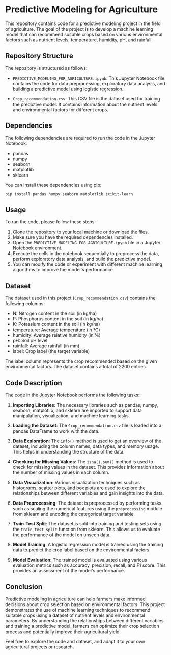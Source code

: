 # Predictive Modeling for Agriculture

This repository contains code for a predictive modeling project in the field of agriculture. The goal of the project is to develop a machine learning model that can recommend suitable crops based on various environmental factors such as nutrient levels, temperature, humidity, pH, and rainfall.

## Repository Structure

The repository is structured as follows:

- `PREDICTIVE_MODELING_FOR_AGRICULTURE.ipynb`: This Jupyter Notebook file contains the code for data preprocessing, exploratory data analysis, and building a predictive model using logistic regression.

- `Crop_recommendation.csv`: This CSV file is the dataset used for training the predictive model. It contains information about the nutrient levels and environmental factors for different crops.

## Dependencies

The following dependencies are required to run the code in the Jupyter Notebook:

- pandas
- numpy
- seaborn
- matplotlib
- sklearn

You can install these dependencies using pip:

```
pip install pandas numpy seaborn matplotlib scikit-learn
```

## Usage

To run the code, please follow these steps:

1. Clone the repository to your local machine or download the files.
2. Make sure you have the required dependencies installed.
3. Open the `PREDICTIVE_MODELING_FOR_AGRICULTURE.ipynb` file in a Jupyter Notebook environment.
4. Execute the cells in the notebook sequentially to preprocess the data, perform exploratory data analysis, and build the predictive model.
5. You can modify the code or experiment with different machine learning algorithms to improve the model's performance.

## Dataset

The dataset used in this project (`Crop_recommendation.csv`) contains the following columns:

- N: Nitrogen content in the soil (in kg/ha)
- P: Phosphorus content in the soil (in kg/ha)
- K: Potassium content in the soil (in kg/ha)
- temperature: Average temperature (in °C)
- humidity: Average relative humidity (in %)
- pH: Soil pH level
- rainfall: Average rainfall (in mm)
- label: Crop label (the target variable)

The label column represents the crop recommended based on the given environmental factors. The dataset contains a total of 2200 entries.

## Code Description

The code in the Jupyter Notebook performs the following tasks:

1. **Importing Libraries**: The necessary libraries such as pandas, numpy, seaborn, matplotlib, and sklearn are imported to support data manipulation, visualization, and machine learning tasks.

2. **Loading the Dataset**: The `Crop_recommendation.csv` file is loaded into a pandas DataFrame to work with the data.

3. **Data Exploration**: The `info()` method is used to get an overview of the dataset, including the column names, data types, and memory usage. This helps in understanding the structure of the data.

4. **Checking for Missing Values**: The `isna().sum()` method is used to check for missing values in the dataset. This provides information about the number of missing values in each column.

5. **Data Visualization**: Various visualization techniques such as histograms, scatter plots, and box plots are used to explore the relationships between different variables and gain insights into the data.

6. **Data Preprocessing**: The dataset is preprocessed by performing tasks such as scaling the numerical features using the `preprocessing` module from sklearn and encoding the categorical target variable.

7. **Train-Test Split**: The dataset is split into training and testing sets using the `train_test_split` function from sklearn. This allows us to evaluate the performance of the model on unseen data.

8. **Model Training**: A logistic regression model is trained using the training data to predict the crop label based on the environmental factors.

9. **Model Evaluation**: The trained model is evaluated using various evaluation metrics such as accuracy, precision, recall, and F1 score. This provides an assessment of the model's performance.

## Conclusion

Predictive modeling in agriculture can help farmers make informed decisions about crop selection based on environmental factors. This project demonstrates the use of machine learning techniques to recommend suitable crops using a dataset of nutrient levels and environmental parameters. By understanding the relationships between different variables and training a predictive model, farmers can optimize their crop selection process and potentially improve their agricultural yield.

Feel free to explore the code and dataset, and adapt it to your own agricultural projects or research.


